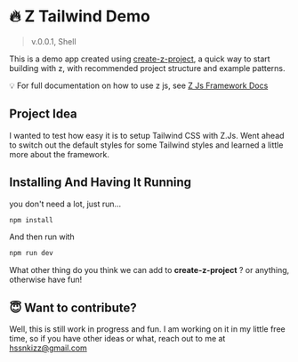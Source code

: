 # 🔥 Z Tailwind Demo

> v.0.0.1, Shell

This is a demo app created using [create-z-project](https://github.com/Z-Js-Framework/create-z-project), a quick way to start building with z, with recommended project structure and example patterns.

💡 For full documentation on how to use z js, see [Z Js Framework Docs](https://github.com/javaScriptKampala/z-js)

## Project Idea
I wanted to test how easy it is to setup Tailwind CSS with Z.Js. Went ahead to switch out the default styles for some Tailwind styles and learned a little more about the framework.

## Installing And Having It Running

you don't need a lot, just run...

``` bash
npm install
```

And then run with

```bash
npm run dev
```

What other thing do you think we can add to **create-z-project** ? or anything, otherwise have fun!

## 😇 Want to contribute?

Well, this is still work in progress and fun. I am working on it in my little free time, so if you have other ideas or what, reach out to me at [hssnkizz@gmail.com](hssnkizz@gmail.com)

